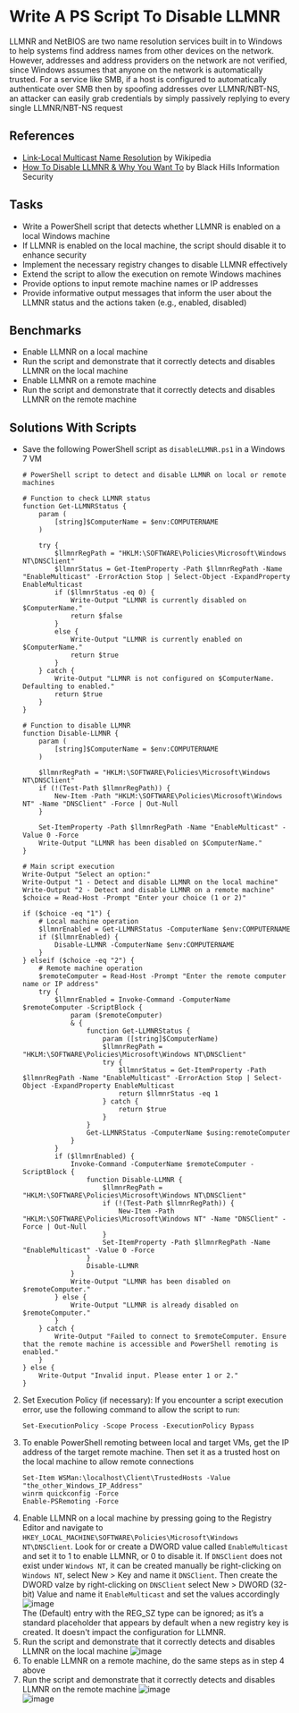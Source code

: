 # Write A PS Script To Disable LLMNR
LLMNR and NetBIOS are two name resolution services built in to Windows to help systems find address names from other devices on the network. However, addresses and address providers on the network are not verified, since Windows assumes that anyone on the network is automatically trusted.
For a service like SMB, if a host is configured to automatically authenticate over SMB then by spoofing addresses over LLMNR/NBT-NS, an attacker can easily grab credentials by simply passively replying to every single LLMNR/NBT-NS request


## References
- [Link-Local Multicast Name Resolution](https://en.wikipedia.org/wiki/Link-Local_Multicast_Name_Resolution) by Wikipedia
- [How To Disable LLMNR & Why You Want To](https://www.blackhillsinfosec.com/how-to-disable-llmnr-why-you-want-to/) by Black Hills Information Security


## Tasks
- Write a PowerShell script that detects whether LLMNR is enabled on a local Windows machine
- If LLMNR is enabled on the local machine, the script should disable it to enhance security
- Implement the necessary registry changes to disable LLMNR effectively
- Extend the script to allow the execution on remote Windows machines
- Provide options to input remote machine names or IP addresses
- Provide informative output messages that inform the user about the LLMNR status and the actions taken (e.g., enabled, disabled)


## Benchmarks
- Enable LLMNR on a local machine
- Run the script and demonstrate that it correctly detects and disables LLMNR on the local machine
- Enable LLMNR on a remote machine
- Run the script and demonstrate that it correctly detects and disables LLMNR on the remote machine


## Solutions With Scripts
- Save the following PowerShell script as `disableLLMNR.ps1` in a Windows 7 VM
  ```
  # PowerShell script to detect and disable LLMNR on local or remote machines
  
  # Function to check LLMNR status
  function Get-LLMNRStatus {
      param (
          [string]$ComputerName = $env:COMPUTERNAME
      )
  
      try {
          $llmnrRegPath = "HKLM:\SOFTWARE\Policies\Microsoft\Windows NT\DNSClient"
          $llmnrStatus = Get-ItemProperty -Path $llmnrRegPath -Name "EnableMulticast" -ErrorAction Stop | Select-Object -ExpandProperty EnableMulticast
          if ($llmnrStatus -eq 0) {
              Write-Output "LLMNR is currently disabled on $ComputerName."
              return $false
          }
          else {
              Write-Output "LLMNR is currently enabled on $ComputerName."
              return $true
          }
      } catch {
          Write-Output "LLMNR is not configured on $ComputerName. Defaulting to enabled."
          return $true
      }
  }
  
  # Function to disable LLMNR
  function Disable-LLMNR {
      param (
          [string]$ComputerName = $env:COMPUTERNAME
      )
  
      $llmnrRegPath = "HKLM:\SOFTWARE\Policies\Microsoft\Windows NT\DNSClient"
      if (!(Test-Path $llmnrRegPath)) {
          New-Item -Path "HKLM:\SOFTWARE\Policies\Microsoft\Windows NT" -Name "DNSClient" -Force | Out-Null
      }
  
      Set-ItemProperty -Path $llmnrRegPath -Name "EnableMulticast" -Value 0 -Force
      Write-Output "LLMNR has been disabled on $ComputerName."
  }
  
  # Main script execution
  Write-Output "Select an option:"
  Write-Output "1 - Detect and disable LLMNR on the local machine"
  Write-Output "2 - Detect and disable LLMNR on a remote machine"
  $choice = Read-Host -Prompt "Enter your choice (1 or 2)"
  
  if ($choice -eq "1") {
      # Local machine operation
      $llmnrEnabled = Get-LLMNRStatus -ComputerName $env:COMPUTERNAME
      if ($llmnrEnabled) {
          Disable-LLMNR -ComputerName $env:COMPUTERNAME
      }
  } elseif ($choice -eq "2") {
      # Remote machine operation
      $remoteComputer = Read-Host -Prompt "Enter the remote computer name or IP address"
      try {
          $llmnrEnabled = Invoke-Command -ComputerName $remoteComputer -ScriptBlock { 
              param ($remoteComputer)
              & {
                  function Get-LLMNRStatus {
                      param ([string]$ComputerName)
                      $llmnrRegPath = "HKLM:\SOFTWARE\Policies\Microsoft\Windows NT\DNSClient"
                      try {
                          $llmnrStatus = Get-ItemProperty -Path $llmnrRegPath -Name "EnableMulticast" -ErrorAction Stop | Select-Object -ExpandProperty EnableMulticast
                          return $llmnrStatus -eq 1
                      } catch {
                          return $true
                      }
                  }
                  Get-LLMNRStatus -ComputerName $using:remoteComputer
              }
          }
          if ($llmnrEnabled) {
              Invoke-Command -ComputerName $remoteComputer -ScriptBlock { 
                  function Disable-LLMNR {
                      $llmnrRegPath = "HKLM:\SOFTWARE\Policies\Microsoft\Windows NT\DNSClient"
                      if (!(Test-Path $llmnrRegPath)) {
                          New-Item -Path "HKLM:\SOFTWARE\Policies\Microsoft\Windows NT" -Name "DNSClient" -Force | Out-Null
                      }
                      Set-ItemProperty -Path $llmnrRegPath -Name "EnableMulticast" -Value 0 -Force
                  }
                  Disable-LLMNR
              }
              Write-Output "LLMNR has been disabled on $remoteComputer."
          } else {
              Write-Output "LLMNR is already disabled on $remoteComputer."
          }
      } catch {
          Write-Output "Failed to connect to $remoteComputer. Ensure that the remote machine is accessible and PowerShell remoting is enabled."
      }
  } else {
      Write-Output "Invalid input. Please enter 1 or 2."
  }
  ```
2. Set Execution Policy (if necessary): If you encounter a script execution error, use the following command to allow the script to run:
   ```
   Set-ExecutionPolicy -Scope Process -ExecutionPolicy Bypass
   ```
3. To enable PowerShell remoting between local and target VMs, get the IP address of the target remote machine. Then set it as a trusted host on the local machine to allow remote connections
   ```
   Set-Item WSMan:\localhost\Client\TrustedHosts -Value "the_other_Windows_IP_Address"
   winrm quickconfig -Force
   Enable-PSRemoting -Force
   ```
4. Enable LLMNR on a local machine by pressing going to the Registry Editor and navigate to `HKEY_LOCAL_MACHINE\SOFTWARE\Policies\Microsoft\Windows NT\DNSClient`. Look for or create a DWORD value called `EnableMulticast` and set it to 1 to enable LLMNR, or 0 to disable it. If `DNSClient` does not exist under `Windows NT`, it can be created manually be right-clicking on `Windows NT`, select New > Key and name it `DNSClient`. Then create the DWORD valze by right-clicking on `DNSClient` select New > DWORD (32-bit) Value and name it `EnableMulticast` and set the values accordingly
   ![image](https://github.com/user-attachments/assets/6b08c4bf-b0aa-4dae-983a-758442b12bf9)
   <br/>
   The (Default) entry with the REG_SZ type can be ignored; as it’s a standard placeholder that appears by default when a new registry key is created. It doesn't impact the configuration for LLMNR.
5. Run the script and demonstrate that it correctly detects and disables LLMNR on the local machine
   ![image](https://github.com/user-attachments/assets/59991b91-5483-4899-a7df-8af563e627fe)
6. To enable LLMNR on a remote machine, do the same steps as in step 4 above
7. Run the script and demonstrate that it correctly detects and disables LLMNR on the remote machine
   ![image](https://github.com/user-attachments/assets/50c12b2c-5cfc-44e4-a15e-574f12108954)
   <br/>
   ![image](https://github.com/user-attachments/assets/96e5e573-30cb-4927-82bd-db7c197cf52a)


